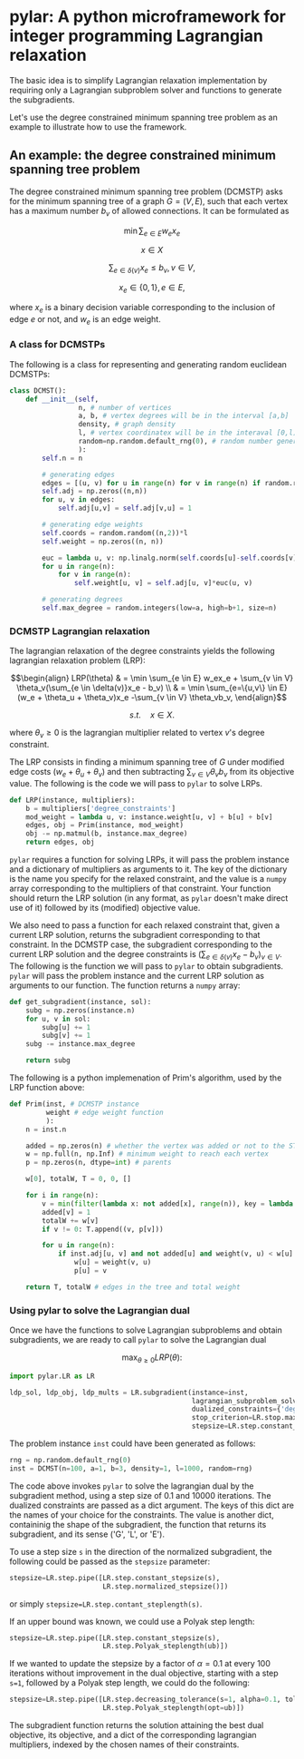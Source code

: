 # pylar: A python microframework for integer programming Lagrangian relaxation

The basic idea is to simplify Lagrangian relaxation implementation by requiring only a Lagrangian subproblem solver and functions to generate the subgradients.

Let's use the degree constrained minimum spanning tree problem as an example to illustrate how to use the framework.

## An example: the degree constrained minimum spanning tree problem
The degree constrained minimum spanning tree problem (DCMSTP) asks for the minimum spanning tree of a graph $G=(V,E)$, such that each vertex has a maximum number $b_v$ of allowed connections. It can be formulated as 
```math
\min \sum_{e \in E} w_ex_e
```
```math
x \in X
```
```math
\sum_{e \in \delta(v)} x_e \leq b_v, v \in V,
```
```math
x_e \in \{0,1\}, e \in E,
```

where $x_e$ is a binary decision variable corresponding to the inclusion of edge $e$ or not, and $w_e$ is an edge weight.

### A class for DCMSTPs
The following is a class for representing and generating random euclidean DCMSTPs:
```python
class DCMST():
    def __init__(self, 
                 n, # number of vertices
                 a, b, # vertex degrees will be in the interval [a,b]
                 density, # graph density             
                 l, # vertex coordinatex will be in the interaval [0,l)
                 random=np.random.default_rng(0), # random number generator
                 ):
        self.n = n

        # generating edges
        edges = [(u, v) for u in range(n) for v in range(n) if random.random() < density]
        self.adj = np.zeros((n,n))
        for u, v in edges:
            self.adj[u,v] = self.adj[v,u] = 1

        # generating edge weights
        self.coords = random.random((n,2))*l
        self.weight = np.zeros((n, n))

        euc = lambda u, v: np.linalg.norm(self.coords[u]-self.coords[v])
        for u in range(n):
            for v in range(n):
                self.weight[u, v] = self.adj[u, v]*euc(u, v)

        # generating degrees
        self.max_degree = random.integers(low=a, high=b+1, size=n)
```

### DCMSTP Lagrangian relaxation
The lagrangian relaxation of the degree constraints yields the following lagrangian relaxation problem (LRP):
```math
\begin{align}
LRP(\theta) & = \min \sum_{e \in E} w_ex_e + \sum_{v \in V} \theta_v(\sum_{e \in \delta(v)}x_e - b_v) \\
& = \min \sum_{e=\{u,v\} \in E} (w_e + \theta_u + \theta_v)x_e -\sum_{v \in V} \theta_vb_v,
\end{align}
```
```math
s.t. \quad x \in X.
```
where $\theta_v \geq 0$ is the lagrangian multiplier related to vertex $v$'s degree constraint.

The LRP consists in finding a minimum spanning tree of $G$ under modified edge costs $(w_e + \theta_u + \theta_v)$ and then subtracting $\sum_{v \in V} \theta_vb_v$ from its objective value. The following is the code we will pass to `pylar` to solve LRPs.
```python
def LRP(instance, multipliers):
    b = multipliers['degree_constraints']
    mod_weight = lambda u, v: instance.weight[u, v] + b[u] + b[v]
    edges, obj = Prim(instance, mod_weight)
    obj -= np.matmul(b, instance.max_degree)
    return edges, obj
```
`pylar` requires a function for solving LRPs, it will pass the problem instance and a dictionary of multipliers as arguments to it. The key of the dictionary is the name you specify for the relaxed constraint, and the value is a `numpy` array corresponding to the multipliers of that constraint. Your function should return the LRP solution (in any format, as `pylar` doesn't make direct use of it) followed by its (modified) objective value. 

We also need to pass a function for each relaxed constraint that, given a current LRP solution, returns the subgradient corresponding to that constraint. In the DCMSTP case, the subgradient corresponding to the current LRP solution and the degree constraints is $(\sum_{e \in \delta(v)}x_e - b_v)_{v \in V}$. The following is the function we will pass to `pylar` to obtain subgradients. `pylar` will pass the problem instance and the current LRP solution as arguments to our function. The function returns a `numpy` array:
```python
def get_subgradient(instance, sol):
    subg = np.zeros(instance.n)
    for u, v in sol:
        subg[u] += 1
        subg[v] += 1
    subg -= instance.max_degree 

    return subg
```

The following is a python implemenation of Prim's algorithm, used by the LRP function above:
```python
def Prim(inst, # DCMSTP instance 
         weight # edge weight function
         ):
    n = inst.n

    added = np.zeros(n) # whether the vertex was added or not to the ST
    w = np.full(n, np.Inf) # minimum weight to reach each vertex
    p = np.zeros(n, dtype=int) # parents

    w[0], totalW, T = 0, 0, []

    for i in range(n):
        v = min(filter(lambda x: not added[x], range(n)), key = lambda x: w[x])
        added[v] = 1
        totalW += w[v]
        if v != 0: T.append((v, p[v]))

        for u in range(n):
            if inst.adj[u, v] and not added[u] and weight(v, u) < w[u]:
                w[u] = weight(v, u)
                p[u] = v

    return T, totalW # edges in the tree and total weight
```

### Using pylar to solve the Lagrangian dual
Once we have the functions to solve Lagrangian subproblems and obtain subgradients, we are ready to call `pylar` to solve the Lagrangian dual
```math
\max_{\theta \geq 0} LRP(\theta):
```
```python
import pylar.LR as LR

ldp_sol, ldp_obj, ldp_mults = LR.subgradient(instance=inst,
                                             lagrangian_subproblem_solver=LRP,
                                             dualized_constraints={'degree_constraints':{'shape':(inst.n,), 'subgradient':get_subgradient, 'sense':'L'}},
                                             stop_criterion=LR.stop.max_iter(1000),
                                             stepsize=LR.step.constant_stepsize(0.1))
```
The problem instance `inst` could have been generated as follows:
```python
rng = np.random.default_rng(0)
inst = DCMST(n=100, a=1, b=3, density=1, l=1000, random=rng)
```
The code above invokes `pylar` to solve the lagrangian dual by the subgradient method, using a step size of 0.1 and 10000 iterations. The dualized constraints are passed as a dict argument. The keys of this dict are the names of your choice for the constraints. The value is another dict, containinig the shape of the subgradient, the function that returns its subgradient, and its sense ('G', 'L', or 'E').

To use a step size `s` in the direction of the normalized subgradient, the following could be passed as the `stepsize` parameter:
```python
stepsize=LR.step.pipe([LR.step.constant_stepsize(s),
                       LR.step.normalized_stepsize()])
```
or simply `stepsize=LR.step.contant_steplength(s)`.

If an upper bound was known, we could use a Polyak step length:
```python
stepsize=LR.step.pipe([LR.step.constant_stepsize(s),
                       LR.step.Polyak_steplength(ub)])
```
If we wanted to update the stepsize by a factor of $\alpha=0.1$ at every 100 iterations without improvement in the dual objective, starting with a step `s=1`, followed by a Polyak step length, we could do the following:
```python
stepsize=LR.step.pipe([LR.step.decreasing_tolerance(s=1, alpha=0.1, tol=100),
                       LR.step.Polyak_steplength(opt=ub)])
```
The subgradient function returns the solution attaining the best dual objective, its objective, and a dict of the corresponding lagrangian multipliers, indexed by the chosen names of their constraints.
